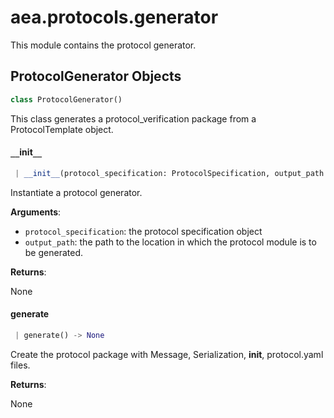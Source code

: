 <a name=".aea.protocols.generator"></a>
# aea.protocols.generator

This module contains the protocol generator.

<a name=".aea.protocols.generator.ProtocolGenerator"></a>
## ProtocolGenerator Objects

```python
class ProtocolGenerator()
```

This class generates a protocol_verification package from a ProtocolTemplate object.

<a name=".aea.protocols.generator.ProtocolGenerator.__init__"></a>
#### `__`init`__`

```python
 | __init__(protocol_specification: ProtocolSpecification, output_path: str = ".", path_to_protocol_package: Optional[str] = None) -> None
```

Instantiate a protocol generator.

**Arguments**:

- `protocol_specification`: the protocol specification object
- `output_path`: the path to the location in which the protocol module is to be generated.

**Returns**:

None

<a name=".aea.protocols.generator.ProtocolGenerator.generate"></a>
#### generate

```python
 | generate() -> None
```

Create the protocol package with Message, Serialization, __init__, protocol.yaml files.

**Returns**:

None

